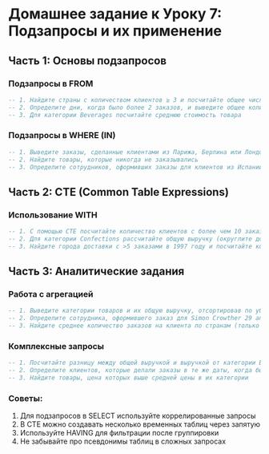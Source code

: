 # Домашнее задание к Уроку 7: Подзапросы и их применение

## Часть 1: Основы подзапросов
### Подзапросы в FROM
```sql
-- 1. Найдите страны с количеством клиентов ≥ 3 и посчитайте общее число клиентов в этих странах
-- 2. Определите дни, когда было более 2 заказов, и выведите общее количество таких дней
-- 3. Для категории Beverages посчитайте среднюю стоимость товара
```

### Подзапросы в WHERE (IN)
```sql
-- 1. Выведите заказы, сделанные клиентами из Парижа, Берлина или Лондона
-- 2. Найдите товары, которые никогда не заказывались
-- 3. Определите сотрудников, оформивших заказы для клиентов из Испании
```

## Часть 2: CTE (Common Table Expressions)
### Использование WITH
```sql
-- 1. С помощью CTE посчитайте количество клиентов с более чем 10 заказами
-- 2. Для категории Confections рассчитайте общую выручку (округлите до целого)
-- 3. Найдите города доставки с >5 заказами в 1997 году и посчитайте количество таких городов
```

## Часть 3: Аналитические задания
### Работа с агрегацией
```sql
-- 1. Выведите категории товаров и их общую выручку, отсортировав по убыванию прибыли
-- 2. Определите сотрудника, оформившего заказ для Simon Crowther 29 апреля 1998 года
-- 3. Найдите среднее количество заказов на клиента по странам (только для стран с ≥3 клиентами)
```

### Комплексные запросы
```sql
-- 1. Посчитайте разницу между общей выручкой и выручкой от категории Beverages
-- 2. Определите клиентов, которые делали заказы в те же даты, когда было >2 заказов
-- 3. Найдите товары, цена которых выше средней цены в их категории
```

### Советы:
1. Для подзапросов в SELECT используйте коррелированные запросы
2. В CTE можно создавать несколько временных таблиц через запятую
3. Используйте HAVING для фильтрации после группировки
4. Не забывайте про псевдонимы таблиц в сложных запросах
